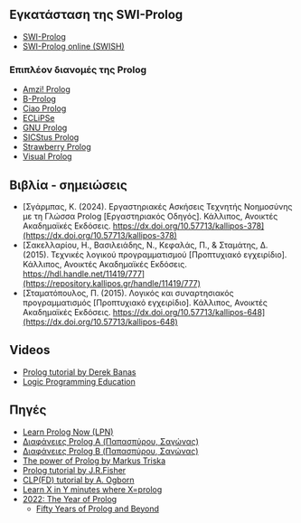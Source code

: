 ## Εγκατάσταση της SWI-Prolog 

* [SWI-Prolog](https://www.swi-prolog.org/)
* [SWI-Prolog online (SWISH)](https://swish.swi-prolog.org/)

### Επιπλέον διανομές της Prolog

* [Amzi! Prolog](http://www.amzi.com/products/prolog_products.htm)
* [B-Prolog](http://www.probp.com/)
* [Ciao Prolog](http://clip.dia.fi.upm.es/Software/Ciao/)
* [ECLiPSe](https://eclipseclp.org/)
* [GNU Prolog](http://gnu-prolog.inria.fr/)
* [SICStus Prolog](http://www.sics.se/isl/sicstuswww/site/index.html)
* [Strawberry Prolog](https://dobrev.com/)
* [Visual Prolog](https://www.visual-prolog.com/)

## Βιβλία - σημειώσεις

* [Σγάρμπας, Κ. (2024). Εργαστηριακές Ασκήσεις Τεχνητής Νοημοσύνης με τη Γλώσσα Prolog [Εργαστηριακός Οδηγός]. Κάλλιπος, Ανοικτές Ακαδημαϊκές Εκδόσεις. https://dx.doi.org/10.57713/kallipos-378](https://dx.doi.org/10.57713/kallipos-378)
* [Σακελλαρίου, Η., Βασιλειάδης, Ν., Κεφαλάς, Π., & Σταμάτης, Δ. (2015). Τεχνικές λογικού προγραμματισμού [Προπτυχιακό εγχειρίδιο]. Κάλλιπος, Ανοικτές Ακαδημαϊκές Εκδόσεις. https://hdl.handle.net/11419/777](https://repository.kallipos.gr/handle/11419/777)
* [Σταματόπουλος, Π. (2015). Λογικός και συναρτησιακός προγραμματισμός [Προπτυχιακό εγχειρίδιο]. Κάλλιπος, Ανοικτές Ακαδημαϊκές Εκδόσεις. https://dx.doi.org/10.57713/kallipos-648](https://dx.doi.org/10.57713/kallipos-648)

## Videos

* [Prolog tutorial by Derek Banas](https://www.youtube.com/watch?v=SykxWpFwMGs)
* [Logic Programming Education](https://www.youtube.com/@LogicProgrammingEducation)

## Πηγές

* [Learn Prolog Now (LPN)](http://www.let.rug.nl/bos/lpn//lpnpage.php)
* [Διαφάνειες Prolog A (Παπασπύρου, Σαγώνας)](./resources/lecture-16.pdf)
* [Διαφάνειες Prolog B (Παπασπύρου, Σαγώνας)](./resources/lecture-17.pdf)
* [The power of Prolog by Markus Triska](https://www.metalevel.at/prolog)
* [Prolog tutorial by J.R.Fisher](https://saksagan.ceng.metu.edu.tr/courses/ceng242/documents/prolog/jrfisher/contents.html)
* [CLP(FD) tutorial by A. Ogborn](https://github.com/Anniepoo/swiplclpfd/blob/master/clpfd.adoc)
* [Learn X in Y minutes where X=prolog](https://learnxinyminutes.com/docs/prolog/)
* [2022: The Year of Prolog](https://prologyear.logicprogramming.org/)
    * [Fifty Years of Prolog and Beyond](./resources/50%20years%20of%20Prolog%20and%20Beyond.pdf)